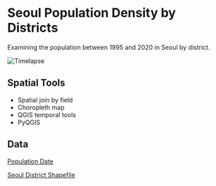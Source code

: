 # Seoul Population Density by Districts

Examining the population between 1995 and 2020 in Seoul by district.

![Timelapse](./animation_output/output.gif)

## Spatial Tools

- Spatial join by field
- Choropleth map
- QGIS temporal tools
- PyQGIS

## Data

[Population Date](https://data.si.re.kr/node/55632)

[Seoul District Shapefile](https://github.com/southkorea/seoul-maps)


